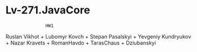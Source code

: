 # Lv-271.JavaCore


                   HW1
Ruslan Vikhot       +
Lubomyr Kovch       +
Stepan Pasalskyi    +
Yevgeniy Kundryukov +
Nazar Kravets       +
RomanHavdo          +
TarasChaus          +
Dziubanskyi
